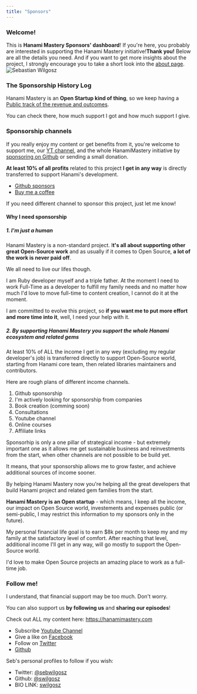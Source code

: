 ```yaml
---
title: "Sponsors"
---
```


### Welcome!

<Grid container spacing={2}>
  <Grid item xs={12} md={6}>
    <Typography paragraph>This is <strong>Hanami Mastery Sponsors' dashboard</strong>!</Typography>
     <Typography paragraph>If you're here, you probably are interested in supporting the Hanami Mastery initiative!</Typography><Typography paragraph><strong>Thank you!</strong></Typography>
    <Typography paragraph>Below are all the details you need.</Typography>
    <Typography paragraph> And if you want to get more insights about the project, I strongly encourage you to take a short look into the <a href="/about" target="_blank">about page</a>.</Typography>
  </Grid>
  <Grid item xs={12} md={6}>
    <img alt='Sebastian Wilgosz' src='/images/team/swilgosz-small.jpg' />
  </Grid>
</Grid>

<br />

### The Sponsorship History Log

Hanami Mastery is an **Open Startup kind of thing**, so we keep having a [Public track of the revenue and outcomes](https://hanamimastery.notion.site/Hanami-Mastery-Finance-Log-61466ad21a9f4fe4807e13836cbd32f1).

You can check there, how much support I got and how much support I give.

### Sponsorship channels

If you really enjoy my content or get benefits from it, you're welcome to support me, our [YT channel](https://www.youtube.com/channel/UC4Z5nwSfZrUO4NI_n9SY3uQ), and the whole HanamiMastery initiative by [sponsoring on Github](https://github.com/sponsors/swilgosz) or sending a small donation.

**At least 10% of all profits** related to this project **I get in any way** is directly transferred to support Hanami's development.

- [Github sponsors](https://github.com/sponsors/swilgosz)
- [Buy me a coffee](https://www.buymeacoffee.com/swilgosz)

If you need different channel to sponsor this project, just let me know!

#### Why I need sponsorship

##### 1. I'm just a human

Hanami Mastery is a non-standard project. I**t's all about supporting other great Open-Source work** and as usually if it comes to Open Source, **a lot of the work is never paid off**.

We all need to live our lifes though.

I am Ruby developer myself and a triple father. At the moment I need to work Full-Time as a developer to fulfill my family needs and no matter how much I'd love to move full-time to content creation, I cannot do it at the moment.

I am committed to evolve this project, so **if you want me to put more effort and more time into it**, well, I need your help with it.

##### 2. By supporting Hanami Mastery you support the whole Hanami ecosystem and related gems

At least 10% of ALL the income I get in any wey (excluding my regular developer's job) is transferred directly to support Open-Source world, starting from Hanami core team, then related libraries maintainers and contributors.

Here are rough plans of different income channels.

1. Github sponsorship
2. I'm actively looking for sponsorship from companies
3. Book creation (comming soon)
4. Consultations
5. Youtube channel
6. Online courses
7. Affiliate links

Sponsorhip is only a one pillar of strategical income - but extremely important one as it allows me get sustainable business and reinvestments from the start, when other channels are not possible to be build yet.

It means, that your sponsorship allows me to grow faster, and achieve additional sources of income sooner.

By helping Hanami Mastery now you're helping all the great developers that build Hanami project and related gem families from the start.

**Hanami Mastery is an Open startup** - which means, I keep all the income, our impact on Open Source world, investements and expenses public (or semi-public, I may restrict this information to my sponsors only in the future).

My personal financial life goal is to earn $8k per month to keep my and my family at the satisfactory level of comfort. After reaching that level, additional income I'll get in any way, will go mostly to support the Open-Source world.

I'd love to make Open Source projects an amazing place to work as a full-time job.

### Follow me!

I understand, that financial support may be too much. Don't worry.

You can also support us **by following us** and **sharing our episodes**!

Check out ALL my content here: https://hanamimastery.com

- Subscribe [Youtube Channel](https://www.youtube.com/channel/UC4Z5nwSfZrUO4NI_n9SY3uQ)
- Give a like on [Facebook](https://www.facebook.com/hanamimasteryfb)
- Follow on [Twitter](https://twitter.com/hanamimastery)
- [Github](https://github.com/hanamimastery)

Seb's personal profiles to follow if you wish:

- Twitter: [@sebwilgosz](https://twitter.com/sebwilgosz)
- Github: [@swilgosz](https://github.com/swilgosz)
- BIO LINK: [swilgosz](https://bio.link/swilgosz)
